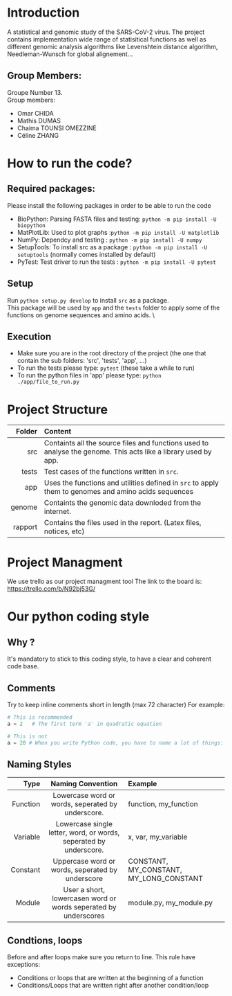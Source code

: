 # Introduction
A statistical and genomic study of the SARS-CoV-2 virus.
The project contains implementation wide range of statisitical functions as well as different genomic analysis algorithms like Levenshtein distance algorithm, Needleman-Wunsch for global alignement...

## Group Members:
Groupe Number 13.\
Group members:
* Omar CHIDA
* Mathis DUMAS
* Chaima TOUNSI OMEZZINE
* Céline ZHANG

# How to run the code?
## Required packages:
Please install the following packages in order to be able to run the code
* BioPython: Parsing FASTA files and testing: `python -m pip install -U biopython`
* MatPlotLib: Used to plot graphs :`python -m pip install -U matplotlib`
* NumPy: Dependcy and testing : `python -m pip install -U numpy`
* SetupTools: To install src as a package : `python -m pip install -U setuptools` (normally comes installed by default)
* PyTest: Test driver to run the  tests : `python -m pip install -U pytest`
## Setup
Run `python setup.py develop` to install `src` as a package.\
This package will be used by `app` and the `tests` folder to apply some of the functions on genome sequences and amino acids. \
## Execution
- Make sure you are in the root directory of the project (the one that contain the sub folders: 'src', 'tests', 'app', ...)
- To run the tests please type: `pytest` (these take a while to run)
- To run the python files in 'app' please type: `python ./app/file_to_run.py`

# Project Structure
|Folder |Content|
|----:|:-------|
|src|Containts all the source files and functions used to analyse the genome. This acts like a library used by app.|
|tests|Test cases of the functions written in `src`.|
|app|Uses the functions and utilities defined in `src` to apply them to genomes and amino acids sequences|
|genome|Containts the genomic data downloded from the internet.|
|rapport|Contains the files used in the report. (Latex files, notices, etc)|

# Project Managment
We use trello as our project managment tool
The link to the board is: https://trello.com/b/N92bj53G/

# Our python coding style
## Why ?
It's mandatory to stick to this coding style, to have a clear and coherent code base.
## Comments
Try to keep inline comments short in length (max 72 character)
For example:
```python
# This is recommended
a = 2   # The first term 'a' in quadratic equation

# This is not
a = 20 # When you write Python code, you have to name a lot of things: variables, functions, classes, packages, and so on. Choosing sensible names will save you time and energy later. You’ll be able to figure out, from the name, what a certain variable, function, or class represents.
```
## Naming Styles
|Type | Naming Convention|Example|
|----:|:-------:|:-------|
|Function|Lowercase word or words, seperated by underscore.|function, my_function|
|Variable|Lowercase single letter, word, or words, seperated by underscore.|x, var, my_variable|
|Constant|Uppercase word or words, seperated by underscore|CONSTANT, MY_CONSTANT, MY_LONG_CONSTANT|
|Module|User a short, lowercasen word or words seperated by underscores|module.py, my_module.py|
## Condtions, loops
Before and after loops make sure you return to line. 
This rule have exceptions:
* Conditions or loops that are written at the beginning of a function
* Conditions/Loops that are written right after another condition/loop
